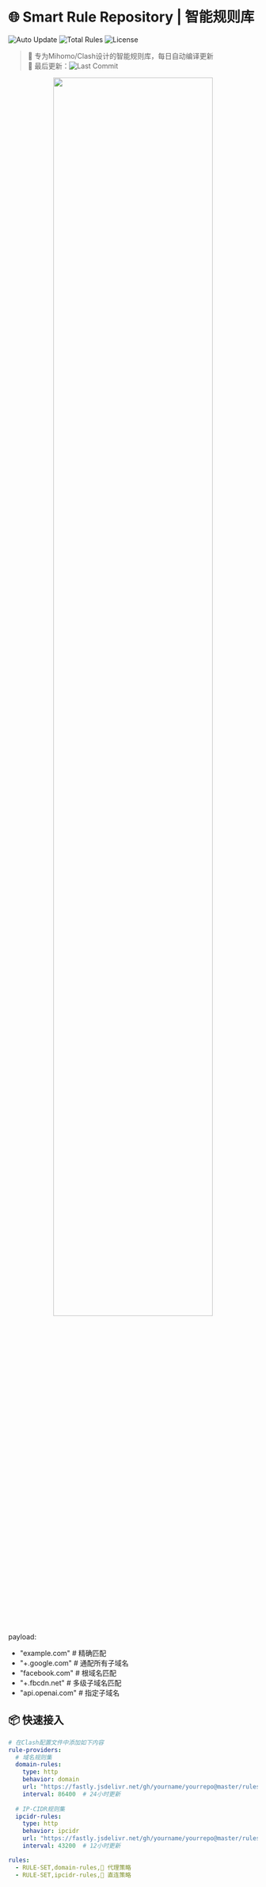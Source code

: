 # 🌐 Smart Rule Repository | 智能规则库

![Auto Update](https://img.shields.io/badge/dynamic/json?color=blue&label=自动更新&query=status&url=https://api.yourdomain.com/version) 
![Total Rules](https://img.shields.io/badge/规则总数-5K%2B-brightgreen) 
![License](https://img.shields.io/badge/license-Apache%202.0-green)

> 🚀 专为Mihomo/Clash设计的智能规则库，每日自动编译更新  
> 📆 最后更新：![Last Commit](https://img.shields.io/github/last-commit/yourname/yourrepo/main)

<div align="center">
  <img src="https://via.placeholder.com/800x300.png?text=规则拓扑示意图" width="80%">
</div>

payload:
  - "example.com"          # 精确匹配
  - "+.google.com"         # 通配所有子域名
  - "facebook.com"         # 根域名匹配
  - "+.fbcdn.net"          # 多级子域名匹配
  - "api.openai.com"       # 指定子域名

## 📦 快速接入

```yaml
# 在Clash配置文件中添加如下内容
rule-providers:
  # 域名规则集
  domain-rules:
    type: http
    behavior: domain
    url: "https://fastly.jsdelivr.net/gh/yourname/yourrepo@master/rules/mrs/domains.mrs"
    interval: 86400  # 24小时更新
  
  # IP-CIDR规则集  
  ipcidr-rules:
    type: http
    behavior: ipcidr
    url: "https://fastly.jsdelivr.net/gh/yourname/yourrepo@master/rules/mrs/ips.mrs"
    interval: 43200  # 12小时更新

rules:
  - RULE-SET,domain-rules,🚀 代理策略
  - RULE-SET,ipcidr-rules,🎯 直连策略
